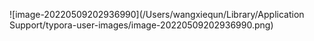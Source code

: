![image-20220509202936990](/Users/wangxiequn/Library/Application Support/typora-user-images/image-20220509202936990.png)